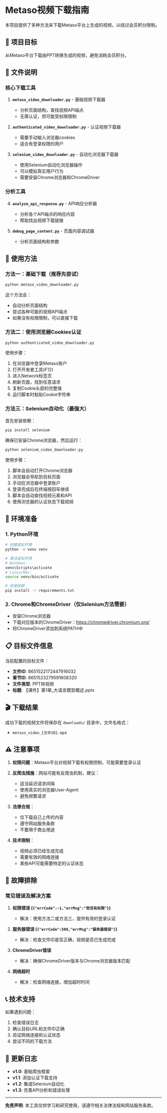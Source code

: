 # Metaso视频下载指南

本项目提供了多种方法来下载Metaso平台上生成的视频，以绕过会员积分限制。

## 🎯 项目目标

从Metaso平台下载由PPT转换生成的视频，避免消耗会员积分。

## 📁 文件说明

### 核心下载工具

1. **`metaso_video_downloader.py`** - 基础视频下载器
   - 分析页面结构，查找视频API端点
   - 无需认证，但可能受权限限制

2. **`authenticated_video_downloader.py`** - 认证视频下载器
   - 需要手动输入浏览器cookies
   - 适合有登录权限的用户

3. **`selenium_video_downloader.py`** - 自动化浏览器下载器
   - 使用Selenium自动化浏览器操作
   - 可以模拟真实用户行为
   - 需要安装Chrome浏览器和ChromeDriver

### 分析工具

4. **`analyze_api_response.py`** - API响应分析器
   - 分析各个API端点的响应内容
   - 帮助找出视频下载链接

5. **`debug_page_content.py`** - 页面内容调试器
   - 分析页面结构和参数

## 🚀 使用方法

### 方法一：基础下载（推荐先尝试）

```bash
python metaso_video_downloader.py
```

这个方法会：
- 自动分析页面结构
- 尝试各种可能的视频API端点
- 如果没有权限限制，可以直接下载

### 方法二：使用浏览器Cookies认证

```bash
python authenticated_video_downloader.py
```

使用步骤：
1. 在浏览器中登录Metaso账户
2. 打开开发者工具(F12)
3. 进入Network标签页
4. 刷新页面，找到任意请求
5. 复制Cookie头部的完整值
6. 运行脚本时粘贴Cookie字符串

### 方法三：Selenium自动化（最强大）

首先安装依赖：
```bash
pip install selenium
```

确保已安装Chrome浏览器，然后运行：
```bash
python selenium_video_downloader.py
```

使用步骤：
1. 脚本会自动打开Chrome浏览器
2. 浏览器会导航到目标页面
3. 手动在浏览器中登录账户
4. 登录完成后在终端按回车继续
5. 脚本会自动查找视频元素和API
6. 使用浏览器的认证状态下载视频

## 🔧 环境准备

### 1. Python环境

```bash
# 创建虚拟环境
python -m venv venv

# 激活虚拟环境
# Windows:
venv\Scripts\activate
# Linux/Mac:
source venv/bin/activate

# 安装依赖
pip install -r requirements.txt
```

### 2. Chrome和ChromeDriver（仅Selenium方法需要）

- 安装Chrome浏览器
- 下载对应版本的ChromeDriver：https://chromedriver.chromium.org/
- 将ChromeDriver添加到系统PATH中

## 📋 目标文件信息

当前配置的目标文件：
- **文件ID**: 8651522172447916032
- **章节ID**: 8651523279591608320
- **文件类型**: PPT转视频
- **标题**: 【课件】第1章_大语言模型概述.pptx

## 🎬 下载结果

成功下载的视频文件将保存在 `downloads/` 目录中，文件名格式：
- `metaso_video_{文件ID}.mp4`

## ⚠️ 注意事项

1. **权限问题**：Metaso平台对视频下载有权限控制，可能需要登录认证

2. **反爬虫措施**：网站可能有反爬虫机制，建议：
   - 适当延迟请求间隔
   - 使用真实的浏览器User-Agent
   - 避免频繁请求

3. **法律合规**：
   - 仅下载自己上传的内容
   - 遵守网站服务条款
   - 不要用于商业用途

4. **技术限制**：
   - 视频必须已经生成完成
   - 需要有效的网络连接
   - 某些API可能需要特定的认证状态

## 🐛 故障排除

### 常见错误及解决方案

1. **权限错误 (`{"errCode":-1,"errMsg":"您没有权限"}`)**
   - 解决：使用方法二或方法三，提供有效的登录认证

2. **服务器错误 (`{"errCode":500,"errMsg":"服务器错误"}`)**
   - 解决：检查文件ID是否正确，视频是否已生成完成

3. **ChromeDriver错误**
   - 解决：确保ChromeDriver版本与Chrome浏览器版本匹配

4. **网络超时**
   - 解决：检查网络连接，增加超时时间

## 📞 技术支持

如果遇到问题：
1. 检查错误日志
2. 确认目标URL和文件ID正确
3. 验证网络连接和认证状态
4. 尝试不同的下载方法

## 🔄 更新日志

- **v1.0**: 基础爬虫框架
- **v1.1**: 添加认证下载支持
- **v1.2**: 集成Selenium自动化
- **v1.3**: 完善API分析和错误处理

---

**免责声明**: 本工具仅供学习和研究使用，请遵守相关法律法规和网站服务条款。